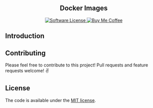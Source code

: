 <p align="center">
  <h2 align="center">Docker Images</h2>
  <p align="center">
    <a href="LICENSE.md">
      <img src="https://img.shields.io/badge/license-MIT-brightgreen.svg?style=flat-square" alt="Software License">
    </a>
    <a href="https://www.paypal.me/meabed">
      <img src="https://img.shields.io/badge/paypal-Buy_Me_Coffee-179BD7.svg?style=flat-squares" alt="Buy Me Coffee">
    </a>
  </p>
</p>


## Introduction

## Contributing

Please feel free to contribute to this project! Pull requests and feature requests welcome! :v:

## License

The code is available under the [MIT license](LICENSE.md).
